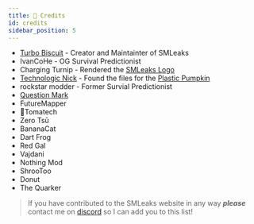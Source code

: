 ```yaml
---
title: 📜 Credits
id: credits
sidebar_position: 5
---
```


* [Turbo Biscuit](https://trbo.dev) - Creator and Maintainter of SMLeaks
* IvanCoHe - OG Survival Predictionist
* Charging Turnip - Rendered the [SMLeaks Logo](/logbook/items#log-items)
* [Technologic Nick](https://github.com/technologicnick) - Found the files for the [Plastic Pumpkin](/unused/parts#plastic-pumpkin)
* rockstar modder - Former Survial Predictionist
* [Question Mark](https://twitter.com/_QuestionableM_)
* FutureMapper
* 🍅Tomatech
* Zero Tsū
* BananaCat
* Dart Frog
* Red Gal
* Vajdani
* Nothing Mod
* ShrooToo
* Donut
* The Quarker

> If you have contributed to the SMLeaks website in any way ***please*** contact me on [discord](pathname:///discord) so I can add you to this list!